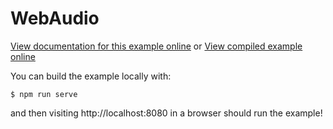 # WebAudio

[View documentation for this example online][dox] or [View compiled example
online][compiled]

[compiled]: https://wasm-bindgen.github.io/wasm-bindgen/exbuild/webaudio/
[dox]: https://wasm-bindgen.github.io/wasm-bindgen/examples/web-audio.html

You can build the example locally with:

```
$ npm run serve
```

and then visiting http://localhost:8080 in a browser should run the example!
